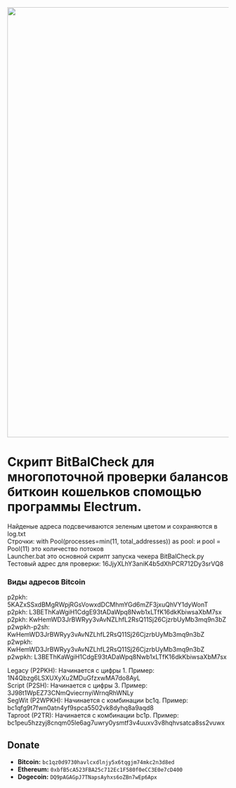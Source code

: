 <img src="https://github.com/Xprograms89/BitBalCheck/blob/main/Work.png" width="979">

# Скрипт BitBalCheck для многопоточной проверки балансов биткоин кошельков спомощью программы Electrum.

Найденые адреса подсвечиваются зеленым цветом и сохраняются в log.txt\
Строчки: with Pool(processes=min(11, total_addresses)) as pool: и pool = Pool(11) это количество потоков\
Launcher.bat это основной скрипт запуска чекера BitBalCheck.py\
Тестовый адрес для проверки: 16JjyXLhY3aniK4b5dXhPCR712Dy3srVQ8



### Виды адресов Bitcoin
p2pkh: 5KAZxSSxdBMgRWpjRGsVowxdDCMhmYGd6mZF3jxuQhVY1dyWonT\
p2pkh: L3BEThKaWgiH1CdgE93tADaWpq8Nwb1xLTfK16dkKbiwsaXbM7sx\
p2pkh: KwHemWD3JrBWRyy3vAvNZLhfL2RsQ11Sj26CjzrbUyMb3mq9n3bZ\
p2wpkh-p2sh: KwHemWD3JrBWRyy3vAvNZLhfL2RsQ11Sj26CjzrbUyMb3mq9n3bZ\
p2wpkh: KwHemWD3JrBWRyy3vAvNZLhfL2RsQ11Sj26CjzrbUyMb3mq9n3bZ\
p2wpkh: L3BEThKaWgiH1CdgE93tADaWpq8Nwb1xLTfK16dkKbiwsaXbM7sx

Legacy (P2PKH): Начинается с цифры 1. Пример: 1N4Qbzg6LSXUXyXu2MDuGfzxwMA7do8AyL\
Script (P2SH): Начинается с цифры 3. Пример: 3J98t1WpEZ73CNmQviecrnyiWrnqRhWNLy\
SegWit (P2WPKH): Начинается с комбинации bc1q. Пример: bc1qfg9t7fwn0atn4yf9spca5502vk8dyhq8a9aqd8\
Taproot (P2TR): Начинается с комбинации bc1p. Пример: bc1peu5hzzyj8cnqm05le6ag7uwry0ysmtf3v4uuxv3v8hqhvsatca8ss2vuwx

## Donate
*   **Bitcoin:** `bc1qz0d9730havlcxdlnjy5x6tqgjm74mkc2n3d8ed`
*   **Ethereum:** `0xbfB5cA523FBA25c712Ec1F580f0eCC3E0e7cD400`
*   **Dogecoin:** `DQ9pAGAGpJ7TNapsAyhxs6oZBn7wEp6Apx`
